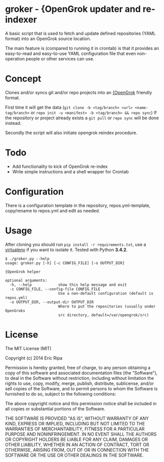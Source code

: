 # groker - {OpenGrok updater and re-indexer

A basic script that is used to fetch and update defined repositories (YAML format) into an OpenGrok source location.

The main feature is (compared to running it in crontab) is that it provides an easy-to-read and easy-to-use YAML configuration file that even non-operation people or other services can use.

# Concept

Clones and/or syncs git and/or repo projects into an [{OpenGrok](http://opengrok.github.io/OpenGrok/) friendly format.

First time it will get the data (`git clone -b <tag/branch> <url> <name-tag/branch>` or `repo init -u <manifest> -b <tag/branch> && repo sync`) If the repository or project already exists a `git pull` or `repo sync` will be done instead.

Secondly the script will also initiate opengrok reindex procedure.

# Todo

  - Add functionality to kick of OpenGrok re-index
  - Write simple instructions and a shell wrapper for Crontab

# Configuration

There is a configuration template in the repository, repos.yml-template, copy/rename to repos.yml and edit as needed.

# Usage

After cloning you should run `pip install -r requirements.txt`, use a [virtualenv](http://docs.python-guide.org/en/latest/dev/virtualenvs/) if you want to isolate it. Tested with Python **3.4.2**.

    $ ./groker.py --help
    usage: groker.py [-h] [-c CONFIG_FILE] [-o OUTPUT_DIR]

    {OpenGrok helper

    optional arguments:
      -h, --help            show this help message and exit
      -c CONFIG_FILE, --config-file CONFIG_FILE
                            Use a non-default configuration (default is repos.yml)
      -o OUTPUT_DIR, --output-dir OUTPUT_DIR
                            Where to put the repositories (usually under OpenGroks
                            src directory, default=/var/opengrok/src)
# License

The MIT License (MIT)

Copyright (c) 2014 Eric Ripa

Permission is hereby granted, free of charge, to any person obtaining a copy
of this software and associated documentation files (the "Software"), to deal
in the Software without restriction, including without limitation the rights
to use, copy, modify, merge, publish, distribute, sublicense, and/or sell
copies of the Software, and to permit persons to whom the Software is
furnished to do so, subject to the following conditions:

The above copyright notice and this permission notice shall be included in all
copies or substantial portions of the Software.

THE SOFTWARE IS PROVIDED "AS IS", WITHOUT WARRANTY OF ANY KIND, EXPRESS OR
IMPLIED, INCLUDING BUT NOT LIMITED TO THE WARRANTIES OF MERCHANTABILITY,
FITNESS FOR A PARTICULAR PURPOSE AND NONINFRINGEMENT. IN NO EVENT SHALL THE
AUTHORS OR COPYRIGHT HOLDERS BE LIABLE FOR ANY CLAIM, DAMAGES OR OTHER
LIABILITY, WHETHER IN AN ACTION OF CONTRACT, TORT OR OTHERWISE, ARISING FROM,
OUT OF OR IN CONNECTION WITH THE SOFTWARE OR THE USE OR OTHER DEALINGS IN THE
SOFTWARE.